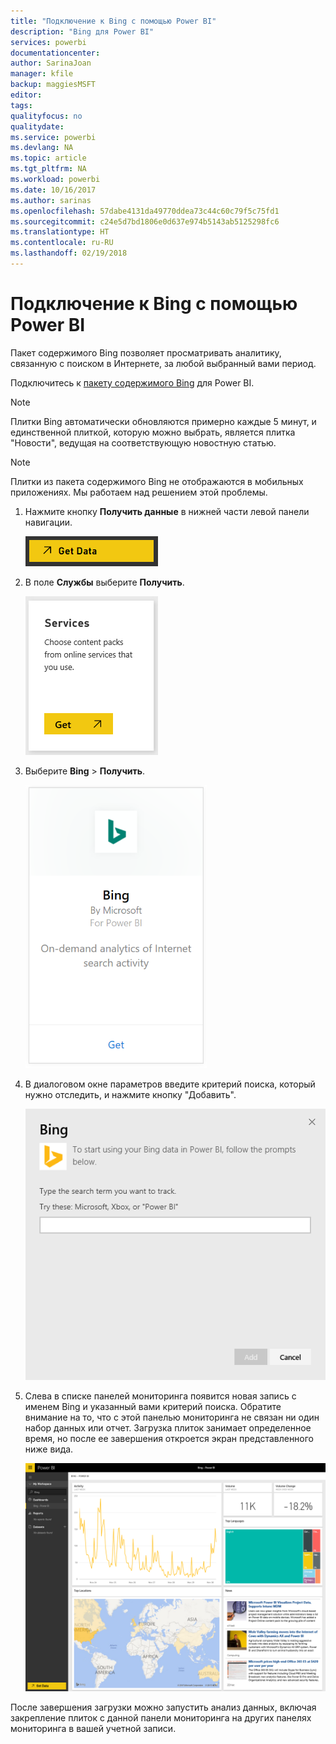 ```yaml
---
title: "Подключение к Bing с помощью Power BI"
description: "Bing для Power BI"
services: powerbi
documentationcenter: 
author: SarinaJoan
manager: kfile
backup: maggiesMSFT
editor: 
tags: 
qualityfocus: no
qualitydate: 
ms.service: powerbi
ms.devlang: NA
ms.topic: article
ms.tgt_pltfrm: NA
ms.workload: powerbi
ms.date: 10/16/2017
ms.author: sarinas
ms.openlocfilehash: 57dabe4131da49770ddea73c44c60c79f5c75fd1
ms.sourcegitcommit: c24e5d7bd1806e0d637e974b5143ab5125298fc6
ms.translationtype: HT
ms.contentlocale: ru-RU
ms.lasthandoff: 02/19/2018
---
```

# <a name="connect-to-bing-with-power-bi"></a>Подключение к Bing с помощью Power BI
Пакет содержимого Bing позволяет просматривать аналитику, связанную с поиском в Интернете, за любой выбранный вами период.

Подключитесь к [пакету содержимого Bing](https://app.powerbi.com/groups/me/getdata/services/bing) для Power BI.

>[!NOTE]
>Плитки Bing автоматически обновляются примерно каждые 5 минут, и единственной плиткой, которую можно выбрать, является плитка "Новости", ведущая на соответствующую новостную статью. 

>[!NOTE]
>Плитки из пакета содержимого Bing не отображаются в мобильных приложениях. Мы работаем над решением этой проблемы.

1. Нажмите кнопку **Получить данные** в нижней части левой панели навигации.
   
    ![](media/service-connect-to-bing/getdata.png)
2. В поле **Службы** выберите **Получить**.
   
    ![](media/service-connect-to-bing/services.png)
3. Выберите **Bing** > **Получить**.
   
    ![](media/service-connect-to-bing/bing.png)
4. В диалоговом окне параметров введите критерий поиска, который нужно отследить, и нажмите кнопку "Добавить".
   
    ![](media/service-connect-to-bing/params.png)    
5. Слева в списке панелей мониторинга появится новая запись с именем Bing и указанный вами критерий поиска. Обратите внимание на то, что с этой панелью мониторинга не связан ни один набор данных или отчет. Загрузка плиток занимает определенное время, но после ее завершения откроется экран представленного ниже вида.
   
    ![](media/service-connect-to-bing/dashboard.png)

После завершения загрузки можно запустить анализ данных, включая закрепление плиток с данной панели мониторинга на других панелях мониторинга в вашей учетной записи.

